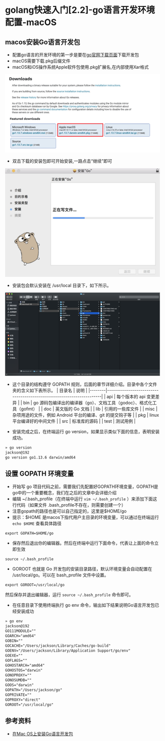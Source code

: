 # golang快速入门[2.2]-go语言开发环境配置-macOS
## macos安装Go语言开发包
* 配置go语言的开发环境的第一步是要在[go官网下载页面](https://golang.google.cn/dl/)下载开发包
* macOS需要下载.pkg后缀文件
* macOS和iOS操作系统Apple软件包使用.pkg扩展名,在内部使用Xar格式

![image](../image/17.png)
* 双击下载的安装包即可开始安装,一路点击“继续”即可

![image](../image/18.png)
* 安装包会默认安装在 /usr/local 目录下，如下所示。

![image](../image/19.png)
* 这个目录的结构遵守 GOPATH 规则，后面的章节详细介绍。目录中各个文件夹的含义如下表所示。
| 目录名 | 说明                                                                  |
|--------|-----------------------------------------------------------------------|
| api    | 每个版本的 api 变更差异                                               |
| bin    | go 源码包编译出的编译器（go）、文档工具（godoc）、格式化工具（gofmt） |
| doc    | 英文版的 Go 文档                                                      |
| lib    | 引用的一些库文件                                                      |
| misc   | 杂项用途的文件，例如 Android 平台的编译、git 的提交钩子等             |
| pkg    | linux 平台编译好的中间文件                                          |
| src    | 标准库的源码                                                          |
| test   | 测试用例                                                              |

* 安装完成之后，在终端运行 go version，如果显示类似下面的信息，表明安装成功。
```
» go version                                                                                                                                                                          jackson@192
go version go1.13.6 darwin/amd64
```

## 设置 GOPATH 环境变量
* 开始写 go 项目代码之前，需要我们先配置好GOPATH环境变量，GOPATH是go中的一个重要概念，我们在之后的文章中会详细介绍
* 编辑 ~/.bash_profile（在终端中运行 `vim ~/.bash_profile` ）来添加下面这行代码（如果文件 .bash_profile不存在，则需要创建一个）
* 注意gopath的路径也是可以自己指定的，这里是$HOME/go
* 提示：$HOME 是macos下指代用户主目录的环境变量，可以通过在终端运行 `echo $HOME` 查看具体路径

```
export GOPATH=$HOME/go
```
* 保存然后退出你的编辑器。然后在终端中运行下面命令，代表让上面的命令立即生效
```
source ~/.bash_profile
```
* GOROOT 也就是 Go 开发包的安装目录路径，默认环境变量会自动配置在 /usr/local/go。可以在 bash_profile 文件中设置。
```
export GOROOT=/usr/local/go
```
然后保存并退出编辑器，运行 `source ~/.bash_profile` 命令即可。

* 在任意目录下使用终端执行 go env 命令，输出如下结果说明Go语言开发包已经安装成功

```
» go env                                                                                                                                                                              jackson@192
GO111MODULE=""
GOARCH="amd64"
GOBIN=""
GOCACHE="/Users/jackson/Library/Caches/go-build"
GOENV="/Users/jackson/Library/Application Support/go/env"
GOEXE=""
GOFLAGS=""
GOHOSTARCH="amd64"
GOHOSTOS="darwin"
GONOPROXY=""
GONOSUMDB=""
GOOS="darwin"
GOPATH="/Users/jackson/go"
GOPRIVATE=""
GOPROXY="direct"
GOROOT="/usr/local/go"
```
## 参考资料
* [在Mac OS上安装Go语言开发包](http://c.biancheng.net/view/3994.html)
